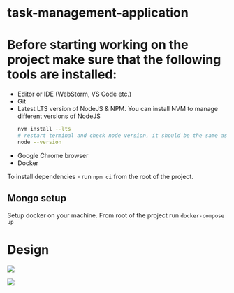 # task-management-application

# Before starting working on the project make sure that the following tools are installed:

- Editor or IDE (WebStorm, VS Code etc.)
- Git
- Latest LTS version of NodeJS & NPM. You can install NVM to manage different versions of NodeJS
  ```sh
  nvm install --lts
  # restart terminal and check node version, it should be the same as .nvmrc file
  node --version
  ```
- Google Chrome browser
- Docker

To install dependencies - run `npm ci` from the root of the project.

## Mongo setup

Setup docker on your machine. From root of the project run `docker-compose up`

# Design

[![](https://img.shields.io/badge/source-Figma-yellow?style=flat)](https://www.figma.com/file/O2b8zfwqqVYsJ5obqWvU0L/Task-Management-Application?node-id=4%3A0)

[![](https://img.shields.io/badge/source-DB_diagram-blue?style=flat)](https://dbdiagram.io/d/5ff45f5a80d742080a351e3c)
